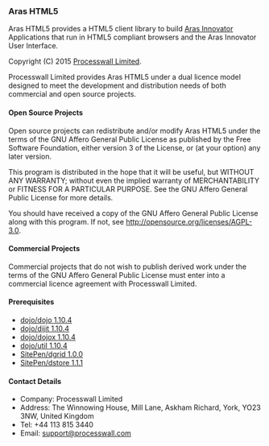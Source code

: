 ### Aras HTML5

Aras HTML5 provides a HTML5 client library to build [Aras Innovator](http://www.aras.com) Applications that run in HTML5 
compliant browsers and the Aras Innovator User Interface.

Copyright (C) 2015 [Processwall Limited](http://www.processwall.com).

Processwall Limited provides Aras HTML5 under a dual licence model designed to meet the development 
and distribution needs of both commercial and open source projects.

#### Open Source Projects

Open source projects can redistribute and/or modify Aras HTML5 under the terms of the 
GNU Affero General Public License as published by the Free Software Foundation, either version 3 of the License, or
(at your option) any later version.

This program is distributed in the hope that it will be useful,
but WITHOUT ANY WARRANTY; without even the implied warranty of
MERCHANTABILITY or FITNESS FOR A PARTICULAR PURPOSE.  See the
GNU Affero General Public License for more details.

You should have received a copy of the GNU Affero General Public License
along with this program.  If not, see http://opensource.org/licenses/AGPL-3.0.

#### Commercial Projects

Commercial projects that do not wish to publish derived work under the terms of the GNU Affero General Public License 
must enter into a commercial licence agreement with Processwall Limited.

#### Prerequisites

 * [dojo/dojo 1.10.4](https://github.com/dojo/dojo/releases/tag/1.10.4)
 * [dojo/dijit 1.10.4](https://github.com/dojo/dijit/releases/tag/1.10.4)
 * [dojo/dojox 1.10.4](https://github.com/dojo/dojox/releases/tag/1.10.4)
 * [dojo/util 1.10.4](https://github.com/dojo/util/releases/tag/1.10.4)
 * [SitePen/dgrid 1.0.0](https://github.com/SitePen/dgrid/releases/tag/v1.0.0)
 * [SitePen/dstore 1.1.1](https://github.com/SitePen/dstore/releases/tag/v1.1.1)

#### Contact Details

 * Company: Processwall Limited
 * Address: The Winnowing House, Mill Lane, Askham Richard, York, YO23 3NW, United Kingdom
 * Tel:     +44 113 815 3440
 * Email:   support@processwall.com

